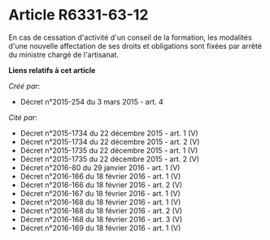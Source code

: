 # Article R6331-63-12

En cas de cessation d'activité d'un conseil de la formation, les modalités d'une nouvelle affectation de ses droits et
obligations sont fixées par arrêté du ministre chargé de l'artisanat.

**Liens relatifs à cet article**

_Créé par_:

  - Décret n°2015-254 du 3 mars 2015 - art. 4

_Cité par_:

  - Décret n°2015-1734 du 22 décembre 2015 - art. 1 (V)
  - Décret n°2015-1734 du 22 décembre 2015 - art. 2 (V)
  - Décret n°2015-1735 du 22 décembre 2015 - art. 1 (V)
  - Décret n°2015-1735 du 22 décembre 2015 - art. 2 (V)
  - Décret n°2016-80 du 29 janvier 2016 - art. 1 (V)
  - Décret n°2016-166 du 18 février 2016 - art. 1 (V)
  - Décret n°2016-166 du 18 février 2016 - art. 2 (V)
  - Décret n°2016-167 du 18 février 2016 - art. 1 (V)
  - Décret n°2016-168 du 18 février 2016 - art. 1 (V)
  - Décret n°2016-168 du 18 février 2016 - art. 2 (V)
  - Décret n°2016-168 du 18 février 2016 - art. 3 (V)
  - Décret n°2016-169 du 18 février 2016 - art. 1 (V)
